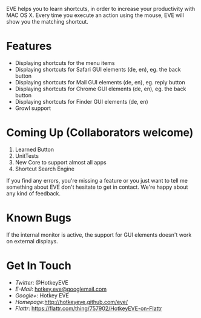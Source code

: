 EVE helps you to learn shortcuts, in order to increase your productivity with MAC OS X. Every time you execute an action using the mouse, EVE will show you the matching shortcut.

Features
========

* Displaying shortcuts for the menu items
* Displaying shortcuts for Safari GUI elements (de, en), eg. the back button
* Displaying shortcuts for Mail GUI elements (de, en), eg. reply button
* Displaying shortcuts for Chrome GUI elements (de, en), eg. the back button
* Displaying shortcuts for Finder GUI elements (de, en)
* Growl support

Coming Up (Collaborators welcome)
=================================

1. Learned Button
2. UnitTests
3. New Core to support almost all apps
4. Shortcut Search Engine

If you find any errors, you're missing a feature or you just want to tell me something about EVE don't hesitate to get in contact. We're happy about any kind of feedback.

Known Bugs
==========

If the internal monitor is active, the support for GUI elements doesn't work on external displays.

Get In Touch
============

* _Twitter_: @HotkeyEVE
* _E-Mail_:  hotkey.eve@googlemail.com
* _Google+_: Hotkey EVE
* _Homepage_:http://hotkeyeve.github.com/eve/
* _Flattr_:  https://flattr.com/thing/757902/HotkeyEVE-on-Flattr

